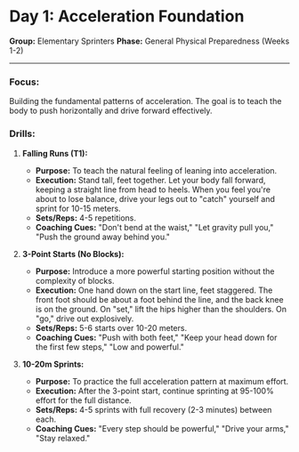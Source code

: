 # Day 1: Acceleration Foundation

**Group:** Elementary Sprinters
**Phase:** General Physical Preparedness (Weeks 1-2)

---

### Focus:
Building the fundamental patterns of acceleration. The goal is to teach the body to push horizontally and drive forward effectively.

### Drills:

1.  **Falling Runs (T1):**
    *   **Purpose:** To teach the natural feeling of leaning into acceleration.
    *   **Execution:** Stand tall, feet together. Let your body fall forward, keeping a straight line from head to heels. When you feel you're about to lose balance, drive your legs out to "catch" yourself and sprint for 10-15 meters.
    *   **Sets/Reps:** 4-5 repetitions.
    *   **Coaching Cues:** "Don't bend at the waist," "Let gravity pull you," "Push the ground away behind you."

2.  **3-Point Starts (No Blocks):**
    *   **Purpose:** Introduce a more powerful starting position without the complexity of blocks.
    *   **Execution:** One hand down on the start line, feet staggered. The front foot should be about a foot behind the line, and the back knee is on the ground. On "set," lift the hips higher than the shoulders. On "go," drive out explosively.
    *   **Sets/Reps:** 5-6 starts over 10-20 meters.
    *   **Coaching Cues:** "Push with both feet," "Keep your head down for the first few steps," "Low and powerful."

3.  **10-20m Sprints:**
    *   **Purpose:** To practice the full acceleration pattern at maximum effort.
    *   **Execution:** After the 3-point start, continue sprinting at 95-100% effort for the full distance.
    *   **Sets/Reps:** 4-5 sprints with full recovery (2-3 minutes) between each.
    *   **Coaching Cues:** "Every step should be powerful," "Drive your arms," "Stay relaxed."
